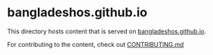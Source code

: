 # bangladeshos.github.io 

This directory hosts content that is served on [bangladeshos.github.io](https://bangladeshos.github.io). 

For contributing to the content, check out [CONTRIBUTING.md](../CONTRIBUTING.md)